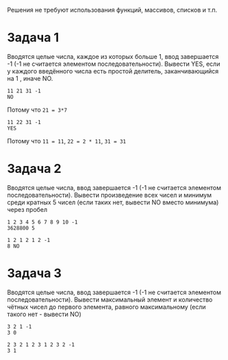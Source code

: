 Решения не требуют использования функций, массивов, списков и т.п.

# Задача 1
Вводятся целые числа, каждое из которых больше 1, ввод завершается -1 (-1 не считается элементом последовательности).
Вывести YES, если у каждого введённого числа есть простой делитель, заканчивающийся на 1
, иначе NO.


```
11 21 31 -1
NO
```
Потому что `21 = 3*7`



```
11 22 31 -1
YES
```
Потому что `11 = 11`, `22 = 2 * 11`, `31 = 31`


# Задача 2
Вводятся целые числа, ввод завершается -1 (-1 не считается элементом последовательности).
Вывести 
произведение всех чисел и минимум среди кратных 5 чисел (если таких нет, вывести NO вместо минимума)
 через пробел


```
1 2 3 4 5 6 7 8 9 10 -1
3628800 5
```



```
1 2 1 2 1 2 -1
8 NO
```


# Задача 3
Вводятся целые числа, ввод завершается -1 (-1 не считается элементом последовательности).
Вывести максимальный элемент и количество чётных чисел до первого элемента, равного максимальному
 (если такого нет - вывести NO)


```
3 2 1 -1
3 0
```



```
2 3 2 1 2 3 1 2 3 2 -1
3 1
```


